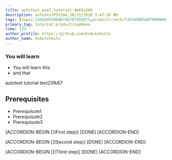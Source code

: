 ```yaml
---
title: autotest_pool_tutorial-de65u266
description: autotestP513Uw_10/21/2020 3:47:16 AM
tags: [topic:139269250608756787992873,products:tech/73554900100700000996,tutorial:experience/advanced]
primary_tag: tutorial:product/sapHana
time: 133
author_profile: https://github.com/ksAutotests
author_name: ksAutotests
---
```

### You will learn
- You will learn this
- and that

autotest tutorial text23fk67

## Prerequisites
- Prerequisute1
- Prerequisute2
- Prerequisute3

[ACCORDION-BEGIN [](First step)]
[DONE]
[ACCORDION-END]

[ACCORDION-BEGIN [](Second step)]
[DONE]
[ACCORDION-END]

[ACCORDION-BEGIN [](Third step)]
[DONE]
[ACCORDION-END]

